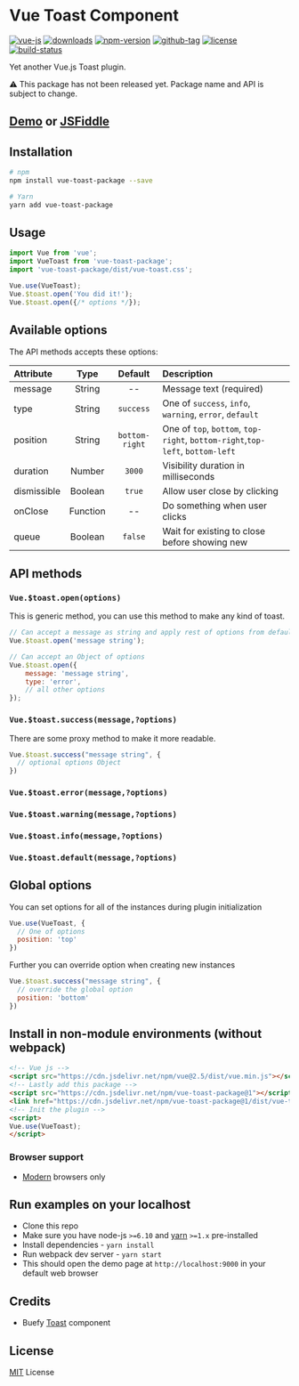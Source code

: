 # Vue Toast Component

[![vue-js](https://img.shields.io/badge/vue.js-2.x-brightgreen.svg?maxAge=604800)](https://vuejs.org/)
[![downloads](https://img.shields.io/npm/dt/vue-toast-package.svg)](http://npm-stats.com/~packages/vue-toast-package)
[![npm-version](https://img.shields.io/npm/v/vue-toast-package.svg)](https://www.npmjs.com/package/vue-toast-package)
[![github-tag](https://img.shields.io/github/tag/ankurk91/vue-toast-package.svg?maxAge=1800)](https://github.com/ankurk91/vue-toast-package/)
[![license](https://img.shields.io/github/license/ankurk91/vue-toast-package.svg?maxAge=1800)](https://yarnpkg.com/en/package/vue-toast-package)
[![build-status](https://travis-ci.com/ankurk91/vue-toast.svg?branch=master)](https://travis-ci.com/ankurk91/vue-toast)

Yet another Vue.js Toast plugin.

:warning: This package has not been released yet. Package name and API is subject to change.

## [Demo](https://ankurk91.github.io/vue-toast) or [JSFiddle](https://jsfiddle.net/user/ankurk91)

## Installation
```bash
# npm
npm install vue-toast-package --save

# Yarn
yarn add vue-toast-package
```

## Usage
```js
import Vue from 'vue';
import VueToast from 'vue-toast-package';
import 'vue-toast-package/dist/vue-toast.css';

Vue.use(VueToast);
Vue.$toast.open('You did it!');
Vue.$toast.open({/* options */});
```

## Available options
The API methods accepts these options:

| Attribute        | Type                | Default              | Description      |
| :---             | :---:               | :---:                | :---             |
|  message         | String              | --                   |  Message text (required)   |
|  type            | String              | `success`            |  One of `success`, `info`, `warning`, `error`, `default`  |
|  position        | String              | `bottom-right`       |  One of `top`, `bottom`, `top-right`, `bottom-right`,`top-left`, `bottom-left`  |
|  duration        | Number              | `3000`               |  Visibility duration in milliseconds    |
|  dismissible     | Boolean             | `true`               |  Allow user close by clicking    |
|  onClose         | Function            | --                   |  Do something when user clicks    |
|  queue           | Boolean             | `false`              |  Wait for existing to close before showing new     |
         
## API methods
### `Vue.$toast.open(options)`
This is generic method, you can use this method to make any kind of toast.
```js
// Can accept a message as string and apply rest of options from defaults
Vue.$toast.open('message string');

// Can accept an Object of options
Vue.$toast.open({
    message: 'message string',
    type: 'error',
    // all other options
});
```
### `Vue.$toast.success(message,?options)`
There are some proxy method to make it more readable.
```js
Vue.$toast.success("message string", {
  // optional options Object
})
```
### `Vue.$toast.error(message,?options)`
### `Vue.$toast.warning(message,?options)`
### `Vue.$toast.info(message,?options)`
### `Vue.$toast.default(message,?options)`

## Global options
You can set options for all of the instances during plugin initialization
```js
Vue.use(VueToast, {
  // One of options
  position: 'top'
})
```
Further you can override option when creating new instances
```js
Vue.$toast.success("message string", {
  // override the global option
  position: 'bottom'
})
```

## Install in non-module environments (without webpack)
```html
<!-- Vue js -->
<script src="https://cdn.jsdelivr.net/npm/vue@2.5/dist/vue.min.js"></script>
<!-- Lastly add this package -->
<script src="https://cdn.jsdelivr.net/npm/vue-toast-package@1"></script>
<link href="https://cdn.jsdelivr.net/npm/vue-toast-package@1/dist/vue-toast.css" rel="stylesheet">
<!-- Init the plugin -->
<script>
Vue.use(VueToast);
</script>
```

### Browser support
* [Modern](http://browserl.ist/?q=defaults%2C+not+ie+%3E+0%2Cnot+ie_mob+%3E+0) browsers only

## Run examples on your localhost
* Clone this repo
* Make sure you have node-js `>=6.10` and [yarn](https://yarnpkg.com) `>=1.x` pre-installed
* Install dependencies - `yarn install`
* Run webpack dev server - `yarn start`
* This should open the demo page at `http://localhost:9000` in your default web browser 

## Credits
* Buefy [Toast](https://buefy.github.io/documentation/toast) component

## License
[MIT](LICENSE.txt) License
